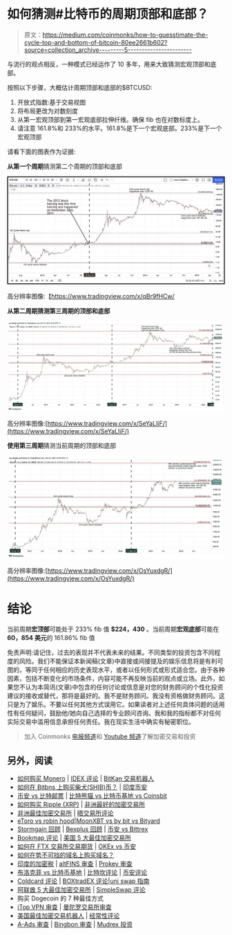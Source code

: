 # 如何猜测#比特币的周期顶部和底部？

> 原文：<https://medium.com/coinmonks/how-to-guesstimate-the-cycle-top-and-bottom-of-bitcoin-80ee2661b602?source=collection_archive---------5----------------------->

与流行的观点相反，一种模式已经运作了 10 多年，用来大致猜测宏观顶部和底部。

按照以下步骤，大概估计周期顶部和底部的$BTCUSD:

1.  开放式指数:基于交易视图
2.  将布局更改为对数刻度
3.  从第一宏观顶部到第一宏观底部拉伸纤维。确保 fib 也在对数标度上。
4.  请注意 161.8%和 233%的水平。161.8%是下一个宏观底部。233%是下一个宏观顶部

请看下面的图表作为证据:

**从第一个周期**猜测第二个周期的顶部和底部

![](img/a439a474483914e77c60ea3965258a23.png)

高分辨率图像:【https://www.tradingview.com/x/qBr9fHCw/ 

**从第二周期猜测第三周期的顶部和底部**

![](img/8256393f402f9902fb66d5db4001278b.png)

高分辨率图像:[https://www.tradingview.com/x/SeYaLIiF/](https://www.tradingview.com/x/SeYaLIiF/)

**使用第三周期**猜测当前周期的顶部和底部

![](img/cdac39a88851ee90cf9a23437441c477.png)

高分辨率图像:[https://www.tradingview.com/x/OsYuxdgR/](https://www.tradingview.com/x/OsYuxdgR/)

# 结论

当前周期**宏顶部**可能处于 233% fib 值 **$224，430** 。当前周期**宏观底部**可能在**60，854 美元**的 161.86% fib 值

免责声明:请记住，过去的表现并不代表未来的结果。不同类型的投资包含不同程度的风险。我们不能保证本新闻稿(文章)中直接或间接提及的娱乐信息将是有利可图的，等同于任何相应的历史表现水平，或者以任何形式或形式适合您。由于各种因素，包括不断变化的市场条件，内容可能不再反映当前的观点或立场。此外，如果您不认为本简讯(文章)中包含的任何讨论或信息是对您的财务顾问的个性化投资建议的接收或替代，那将是最好的。我不是财务顾问。我没有资格做财务顾问。这只是为了娱乐。不要以任何其他方式误用它。如果读者对上述任何具体问题的适用性有任何疑问，鼓励他/她向自己选择的专业顾问咨询。我和我的指标都不对任何实际交易中滥用信息承担任何责任。我在现实生活中确实有秘密职位。

> 加入 Coinmonks [电报频道](https://t.me/coincodecap)和 [Youtube 频道](https://www.youtube.com/c/coinmonks/videos)了解加密交易和投资

## 另外，阅读

*   [如何购买 Monero](https://blog.coincodecap.com/buy-monero) | [IDEX 评论](https://blog.coincodecap.com/idex-review) | [BitKan 交易机器人](https://blog.coincodecap.com/bitkan-trading-bot)
*   [如何在 Bitbns 上购买柴犬(SHIB)币？](https://blog.coincodecap.com/buy-shiba-bitbns) | [印度币安](https://blog.coincodecap.com/binance-in-india)
*   [币安 vs 比特邮票](https://blog.coincodecap.com/binance-vs-bitstamp) | [比特熊猫 vs 比特币基地 vs Coinsbit](https://blog.coincodecap.com/bitpanda-coinbase-coinsbit)
*   [如何购买 Ripple (XRP)](https://blog.coincodecap.com/buy-ripple-india) | [非洲最好的加密交易所](https://blog.coincodecap.com/crypto-exchange-africa)
*   [非洲最佳加密交易所](https://blog.coincodecap.com/crypto-exchange-africa) | [晤交易所评论](https://blog.coincodecap.com/hoo-exchange-review)
*   [eToro vs robin hood](https://blog.coincodecap.com/etoro-robinhood)|[MoonXBT vs by bit vs Bityard](https://blog.coincodecap.com/bybit-bityard-moonxbt)
*   [Stormgain 回顾](https://blog.coincodecap.com/stormgain-review) | [Bexplus 回顾](https://blog.coincodecap.com/bexplus-review) | [币安 vs Bittrex](https://blog.coincodecap.com/binance-vs-bittrex)
*   [Bookmap 评论](https://blog.coincodecap.com/bookmap-review-2021-best-trading-software) | [美国 5 大最佳加密交易所](https://blog.coincodecap.com/crypto-exchange-usa)
*   [如何在 FTX 交易所交易期货](https://blog.coincodecap.com/ftx-futures-trading) | [OKEx vs 币安](https://blog.coincodecap.com/okex-vs-binance)
*   [如何在势不可挡的域名上购买域名？](https://blog.coincodecap.com/buy-domain-on-unstoppable-domains)
*   [印度的加密税](https://blog.coincodecap.com/crypto-tax-india) | [altFINS 审查](https://blog.coincodecap.com/altfins-review) | [Prokey 审查](/coinmonks/prokey-review-26611173c13c)
*   [布洛克菲 vs 比特币基地](https://blog.coincodecap.com/blockfi-vs-coinbase) | [比特坎评论](https://blog.coincodecap.com/bitkan-review) | [币安评论](/coinmonks/binance-review-ee10d3bf3b6e)
*   [Coldcard 评论](https://blog.coincodecap.com/coldcard-review) | [BOXtradEX 评论](https://blog.coincodecap.com/boxtradex-review)|[uni swap 指南](https://blog.coincodecap.com/uniswap)
*   [阿联酋 5 大最佳加密交易所](https://blog.coincodecap.com/best-crypto-exchanges-in-uae) | [SimpleSwap 评论](https://blog.coincodecap.com/simpleswap-review)
*   购买 Dogecoin 的 7 种最佳方式
*   [iTop VPN 审查](https://blog.coincodecap.com/itop-vpn-review) | [曼陀罗交易所审查](https://blog.coincodecap.com/mandala-exchange-review)
*   [美国最佳加密交易机器人](https://blog.coincodecap.com/crypto-trading-bots-in-the-us) | [经常性评论](https://blog.coincodecap.com/changelly-review)
*   [A-Ads 审查](https://blog.coincodecap.com/a-ads-review) | [Bingbon 审查](https://blog.coincodecap.com/bingbon-review) | [Mudrex 投资](https://blog.coincodecap.com/mudrex-invest-review-the-best-way-to-invest-in-crypto)